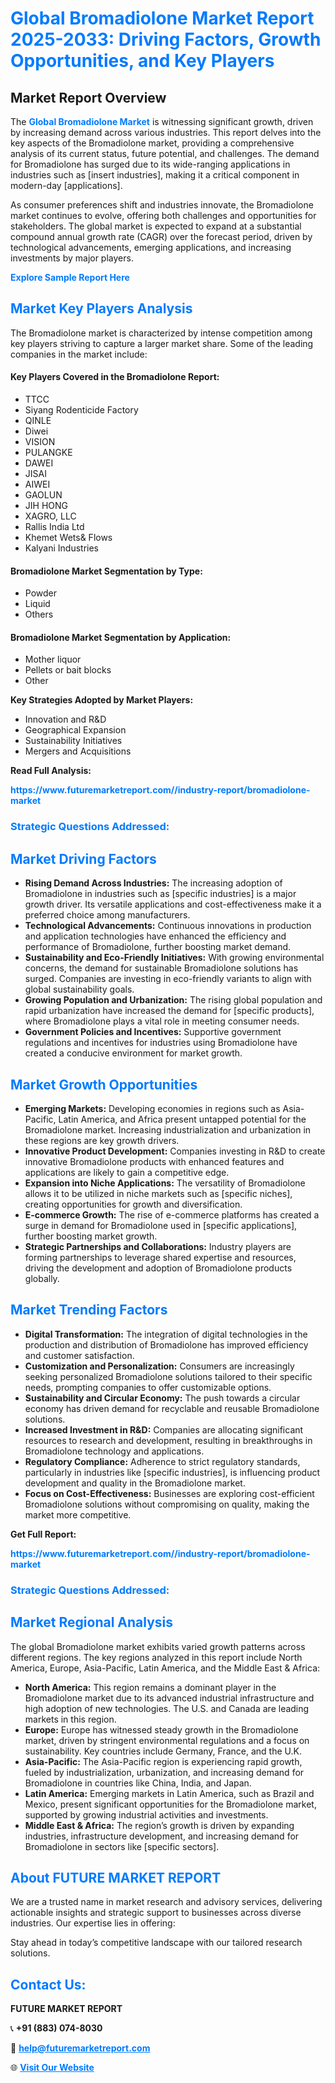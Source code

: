 <h1 style="color: #007BFF;">Global Bromadiolone Market Report 2025-2033: Driving Factors, Growth Opportunities, and Key Players</h1>

<section id="overview">
<h2>Market Report Overview</h2>
<p>The <a href="https://www.futuremarketreport.com//industry-report/bromadiolone-market" style="color: #007BFF; text-decoration: none;"><strong>Global Bromadiolone Market</strong></a> is witnessing significant growth, driven by increasing demand across various industries. This report delves into the key aspects of the Bromadiolone market, providing a comprehensive analysis of its current status, future potential, and challenges. The demand for Bromadiolone has surged due to its wide-ranging applications in industries such as [insert industries], making it a critical component in modern-day [applications].</p>
<p>As consumer preferences shift and industries innovate, the Bromadiolone market continues to evolve, offering both challenges and opportunities for stakeholders. The global market is expected to expand at a substantial compound annual growth rate (CAGR) over the forecast period, driven by technological advancements, emerging applications, and increasing investments by major players.</p>
</section>

<section id="overview">
<p><a href="https://www.futuremarketreport.com//request-sample/reportId=86243" style="color: #007BFF; text-decoration: none;"><strong>Explore Sample Report Here</strong></a></p>
</section>

<section id="key-players">
<h2 style="color: #007BFF;">Market Key Players Analysis</h2>
<p>The Bromadiolone market is characterized by intense competition among key players striving to capture a larger market share. Some of the leading companies in the market include:</p>
<h4>Key Players Covered in the Bromadiolone Report:</h4>
<ul><li>TTCC</li><li>Siyang Rodenticide Factory</li><li>QINLE</li><li>Diwei</li><li>VISION</li><li>PULANGKE</li><li>DAWEI</li><li>JISAI</li><li>AIWEI</li><li>GAOLUN</li><li>JIH HONG</li><li>XAGRO, LLC</li><li>Rallis India Ltd</li><li>Khemet Wets&amp; Flows</li><li>Kalyani Industries</li></ul>
<h4>Bromadiolone Market Segmentation by Type:</h4>
<ul><li>Powder</li><li>Liquid</li><li>Others</li></ul>

<h4>Bromadiolone Market Segmentation by Application:</h4>
<ul><li>Mother liquor</li><li>Pellets or bait blocks</li><li>Other</li></ul>
<p><strong>Key Strategies Adopted by Market Players:</strong></p>
<ul>
<li>Innovation and R&D</li>
<li>Geographical Expansion</li>
<li>Sustainability Initiatives</li>
<li>Mergers and Acquisitions</li>
</ul>
</section>

<section>
<p><strong>Read Full Analysis: </strong></p><a href="https://www.futuremarketreport.com//industry-report/bromadiolone-market" style="color: #007BFF; text-decoration: none;"><strong>https://www.futuremarketreport.com//industry-report/bromadiolone-market</strong></a>
<h3 style="color: #007BFF;">Strategic Questions Addressed:</h3>
</section>

<section id="driving-factors">
<h2 style="color: #007BFF;">Market Driving Factors</h2>
<ul>
<li><strong>Rising Demand Across Industries:</strong> The increasing adoption of Bromadiolone in industries such as [specific industries] is a major growth driver. Its versatile applications and cost-effectiveness make it a preferred choice among manufacturers.</li>
<li><strong>Technological Advancements:</strong> Continuous innovations in production and application technologies have enhanced the efficiency and performance of Bromadiolone, further boosting market demand.</li>
<li><strong>Sustainability and Eco-Friendly Initiatives:</strong> With growing environmental concerns, the demand for sustainable Bromadiolone solutions has surged. Companies are investing in eco-friendly variants to align with global sustainability goals.</li>
<li><strong>Growing Population and Urbanization:</strong> The rising global population and rapid urbanization have increased the demand for [specific products], where Bromadiolone plays a vital role in meeting consumer needs.</li>
<li><strong>Government Policies and Incentives:</strong> Supportive government regulations and incentives for industries using Bromadiolone have created a conducive environment for market growth.</li>
</ul>
</section>

<section id="growth-opportunities">
<h2 style="color: #007BFF;">Market Growth Opportunities</h2>
<ul>
<li><strong>Emerging Markets:</strong> Developing economies in regions such as Asia-Pacific, Latin America, and Africa present untapped potential for the Bromadiolone market. Increasing industrialization and urbanization in these regions are key growth drivers.</li>
<li><strong>Innovative Product Development:</strong> Companies investing in R&D to create innovative Bromadiolone products with enhanced features and applications are likely to gain a competitive edge.</li>
<li><strong>Expansion into Niche Applications:</strong> The versatility of Bromadiolone allows it to be utilized in niche markets such as [specific niches], creating opportunities for growth and diversification.</li>
<li><strong>E-commerce Growth:</strong> The rise of e-commerce platforms has created a surge in demand for Bromadiolone used in [specific applications], further boosting market growth.</li>
<li><strong>Strategic Partnerships and Collaborations:</strong> Industry players are forming partnerships to leverage shared expertise and resources, driving the development and adoption of Bromadiolone products globally.</li>
</ul>
</section>

<section id="trending-factors">
<h2 style="color: #007BFF;">Market Trending Factors</h2>
<ul>
<li><strong>Digital Transformation:</strong> The integration of digital technologies in the production and distribution of Bromadiolone has improved efficiency and customer satisfaction.</li>
<li><strong>Customization and Personalization:</strong> Consumers are increasingly seeking personalized Bromadiolone solutions tailored to their specific needs, prompting companies to offer customizable options.</li>
<li><strong>Sustainability and Circular Economy:</strong> The push towards a circular economy has driven demand for recyclable and reusable Bromadiolone solutions.</li>
<li><strong>Increased Investment in R&D:</strong> Companies are allocating significant resources to research and development, resulting in breakthroughs in Bromadiolone technology and applications.</li>
<li><strong>Regulatory Compliance:</strong> Adherence to strict regulatory standards, particularly in industries like [specific industries], is influencing product development and quality in the Bromadiolone market.</li>
<li><strong>Focus on Cost-Effectiveness:</strong> Businesses are exploring cost-efficient Bromadiolone solutions without compromising on quality, making the market more competitive.</li>
</ul>
</section>

<section>
<p><strong>Get Full Report: </strong></p><a href="https://www.futuremarketreport.com//industry-report/bromadiolone-market" style="color: #007BFF; text-decoration: none;"><strong>https://www.futuremarketreport.com//industry-report/bromadiolone-market</strong></a>
<h3 style="color: #007BFF;">Strategic Questions Addressed:</h3>
</section>


<section id="regional-analysis">
<h2 style="color: #007BFF;">Market Regional Analysis</h2>
<p>The global Bromadiolone market exhibits varied growth patterns across different regions. The key regions analyzed in this report include North America, Europe, Asia-Pacific, Latin America, and the Middle East & Africa:</p>
<ul>
<li><strong>North America:</strong> This region remains a dominant player in the Bromadiolone market due to its advanced industrial infrastructure and high adoption of new technologies. The U.S. and Canada are leading markets in this region.</li>
<li><strong>Europe:</strong> Europe has witnessed steady growth in the Bromadiolone market, driven by stringent environmental regulations and a focus on sustainability. Key countries include Germany, France, and the U.K.</li>
<li><strong>Asia-Pacific:</strong> The Asia-Pacific region is experiencing rapid growth, fueled by industrialization, urbanization, and increasing demand for Bromadiolone in countries like China, India, and Japan.</li>
<li><strong>Latin America:</strong> Emerging markets in Latin America, such as Brazil and Mexico, present significant opportunities for the Bromadiolone market, supported by growing industrial activities and investments.</li>
<li><strong>Middle East & Africa:</strong> The region’s growth is driven by expanding industries, infrastructure development, and increasing demand for Bromadiolone in sectors like [specific sectors].</li>
</ul>
</section>

<footer>
<h2 style="color: #007BFF;">About FUTURE MARKET REPORT</h2>
<p>We are a trusted name in market research and advisory services, delivering actionable insights and strategic support to businesses across diverse industries. Our expertise lies in offering:</p>

<p>Stay ahead in today’s competitive landscape with our tailored research solutions.</p>

<h2 style="color: #007BFF;">Contact Us:</h2>
<p><strong>FUTURE MARKET REPORT</strong></p>
<p>📞 <strong>+91 (883) 074-8030</strong></p>
<p>📧 <strong><a href="mailto:help@futuremarketreport.com" style="color: #007BFF;">help@futuremarketreport.com</a></strong></p>
<p>🌐 <strong><a href="https://www.futuremarketreport.com/" style="color: #007BFF;">Visit Our Website</a></strong></p>
</footer>